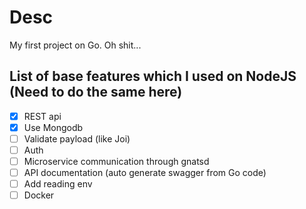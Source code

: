 # Desc
My first project on Go. Oh shit...

## List of base features which I used on NodeJS (Need to do the same here)
 - [x] REST api
 - [x] Use Mongodb
 - [ ] Validate payload (like Joi)
 - [ ] Auth
 - [ ] Microservice communication through gnatsd
 - [ ] API documentation (auto generate swagger from Go code)
 - [ ] Add reading env
 - [ ] Docker
